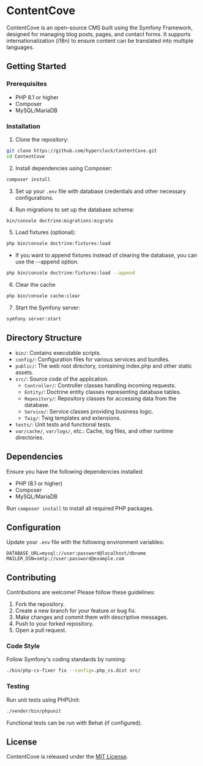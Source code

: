 # ContentCove

ContentCove is an open-source CMS built using the Symfony Framework, designed for managing blog posts, pages, and contact forms. It supports internationalization (i18n) to ensure content can be translated into multiple languages.

## Getting Started

### Prerequisites
- PHP 8.1 or higher
- Composer
- MySQL/MariaDB

### Installation

1. Clone the repository:
   
```bash 
git clone https://github.com/hyperclock/ContentCove.git 
cd ContentCove
```

2. Install dependencies using Composer:
   
```bash 
composer install
```

3. Set up your `.env` file with database credentials and other necessary configurations.

4. Run migrations to set up the database schema:
   
```bash 
bin/console doctrine:migrations:migrate
```

5. Load fixtures (optional):
   
```bash
php bin/console doctrine:fixtures:load
```
* If you want to append fixtures instead of clearing the database, you can use the --append option.

```bash
php bin/console doctrine:fixtures:load --append
```

6. Clear the cache

```bash
php bin/console cache:clear
```

7. Start the Symfony server:
   
```bash 
symfony server:start
```

## Directory Structure

- `bin/`: Contains executable scripts.
- `config/`: Configuration files for various services and bundles.
- `public/`: The web root directory, containing index.php and other static assets.
- `src/`: Source code of the application.
  - `Controller/`: Controller classes handling incoming requests.
  - `Entity/`: Doctrine entity classes representing database tables.
  - `Repository/`: Repository classes for accessing data from the database.
  - `Service/`: Service classes providing business logic.
  - `Twig/`: Twig templates and extensions.
- `tests/`: Unit tests and functional tests.
- `var/cache/`, `var/logs/`, etc.: Cache, log files, and other runtime directories.

## Dependencies

Ensure you have the following dependencies installed:
- PHP (8.1 or higher)
- Composer
- MySQL/MariaDB

Run `composer install` to install all required PHP packages.

## Configuration

Update your `.env` file with the following environment variables:

```plaintext 
DATABASE_URL=mysql://user:password@localhost/dbname 
MAILER_DSN=smtp://user:password@example.com
```

## Contributing

Contributions are welcome! Please follow these guidelines:

1. Fork the repository.
2. Create a new branch for your feature or bug fix.
3. Make changes and commit them with descriptive messages.
4. Push to your forked repository.
5. Open a pull request.

### Code Style
Follow Symfony's coding standards by running:

```bash 
./bin/php-cs-fixer fix --config=.php_cs.dist src/
```

### Testing
Run unit tests using PHPUnit:

```bash 
./vendor/bin/phpunit
```

Functional tests can be run with Behat (if configured).

## License

ContentCove is released under the [MIT License](LICENSE).



